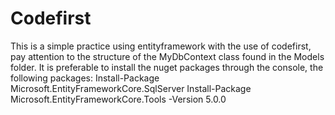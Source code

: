 # Codefirst
This is a simple practice using entityframework with the use of codefirst, pay attention to the structure of the MyDbContext class found in the Models folder.  It is preferable to install the nuget packages through the console, the following packages: Install-Package Microsoft.EntityFrameworkCore.SqlServer  Install-Package Microsoft.EntityFrameworkCore.Tools  -Version 5.0.0
